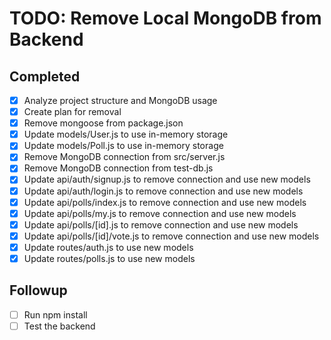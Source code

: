 # TODO: Remove Local MongoDB from Backend

## Completed
- [x] Analyze project structure and MongoDB usage
- [x] Create plan for removal
- [x] Remove mongoose from package.json
- [x] Update models/User.js to use in-memory storage
- [x] Update models/Poll.js to use in-memory storage
- [x] Remove MongoDB connection from src/server.js
- [x] Remove MongoDB connection from test-db.js
- [x] Update api/auth/signup.js to remove connection and use new models
- [x] Update api/auth/login.js to remove connection and use new models
- [x] Update api/polls/index.js to remove connection and use new models
- [x] Update api/polls/my.js to remove connection and use new models
- [x] Update api/polls/[id].js to remove connection and use new models
- [x] Update api/polls/[id]/vote.js to remove connection and use new models
- [x] Update routes/auth.js to use new models
- [x] Update routes/polls.js to use new models

## Followup
- [ ] Run npm install
- [ ] Test the backend
